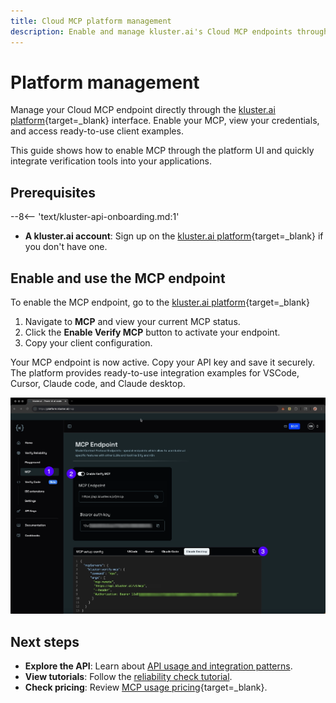 ```yaml
---
title: Cloud MCP platform management
description: Enable and manage kluster.ai's Cloud MCP endpoints through the platform UI with one-click setup and visual client examples.
---
```


# Platform management

Manage your Cloud MCP endpoint directly through the [kluster.ai platform](https://platform.kluster.ai){target=\_blank} interface. Enable your MCP, view your credentials, and access ready-to-use client examples.

This guide shows how to enable MCP through the platform UI and quickly integrate verification tools into your applications.

## Prerequisites

--8<-- 'text/kluster-api-onboarding.md:1'

- **A kluster.ai account**: Sign up on the [kluster.ai platform](https://platform.kluster.ai/signup){target=\_blank} if you don't have one.

## Enable and use the MCP endpoint

To enable the MCP endpoint, go to the [kluster.ai platform](https://platform.kluster.ai){target=\_blank}

1. Navigate to **MCP** and view your current MCP status.
2. Click the **Enable Verify MCP** button to activate your endpoint.
3. Copy your client configuration.

Your MCP endpoint is now active. Copy your API key and save it securely. The platform provides ready-to-use integration examples for VSCode, Cursor, Claude code, and Claude desktop.

![MCP kluster.ai platform](/images/verify/mcp/cloud/platform/platform-1.webp)

## Next steps

- **Explore the API**: Learn about [API usage and integration patterns](/verify/mcp/cloud/api/).
- **View tutorials**: Follow the [reliability check tutorial](/tutorials/klusterai-api/reliability/).
- **Check pricing**: Review [MCP usage pricing](https://kluster.ai/pricing){target=\_blank}.